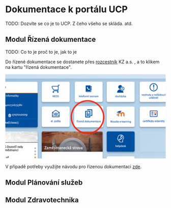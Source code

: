 # Dokumentace k portálu UCP

TODO: Dozvíte se co je to UCP. Z čeho všeho se skláda. atd.

## Modul Řízená dokumentace
TODO: Co to je proč to je, jak to je 

Do řízené dokumentace se dostanete přes [rozcestník](http://rozcestnikkz.kzcr.eu/) KZ a.s. , a to klikem na kartu "řízená dokumentace".

![alt text](../../img/rozcestnik.png "Rozcestník ")

V případě potřeby využijte návodu pro řízenou dokumentaci [zde](./rd/index.md).

## Modul Plánování služeb




## Modul Zdravotechnika
